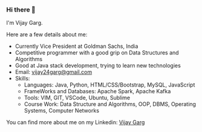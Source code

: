 ### Hi there 👋

I'm Vijay Garg.

Here are a few details about me:
- Currently Vice President at Goldman Sachs, India
- Competitive programmer with a good grip on Data Structures and Algorithms
- Good at Java stack development, trying to learn new technologies
- Email: vijay24garg@gmail.com
- Skills:
  - Languages: Java, Python, HTML/CSS/Bootstrap, MySQL, JavaScript
  - FrameWorks and Databases: Apache Spark, Apache Kafka
  - Tools: VIM, GIT, VSCode, Ubuntu, Sublime
  - Course Work: Data Structure and Algorithms, OOP, DBMS, Operating Systems, Computer Networks

You can find more about me on my Linkedin: [Vijay Garg](www.linkedin.com/in/vijgarg)

<!---
garvij/garvij is a ✨ special ✨ repository because its `README.md` (this file) appears on your GitHub profile.
You can click the Preview link to take a look at your changes.
--->
